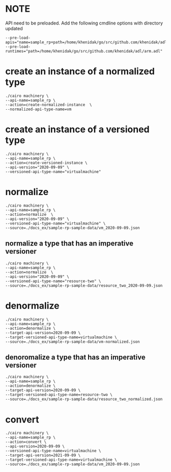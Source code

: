 # NOTE

API need to be preloaded. Add the following cmdline options with directory updated
```
--pre-load-apis="name=sample_rp+path=/home/khenidak/go/src/github.com/khenidak/adl/sample_rp"
--pre-load-runtimes="path=/home/khenidak/go/src/github.com/khenidak/adl/arm.adl"
```

# create an instance of a normalized type

```
./cairo machinery \
--api-name=sample_rp \
--action=create-normalized-instance  \
--normalized-api-type-name=vm
```

# create an instance of a versioned type

```
./cairo machinery \
--api-name=sample_rp \
--action=create-versioned-instance \
--api-version="2020-09-09" \
--versioned-api-type-name="virtualmachine"
```


# normalize

```
./cairo machinery \
--api-name=sample_rp \
--action=normalize  \
--api-version="2020-09-09" \
--versioned-api-type-name="virtualmachine" \
--source=./docs_ex/sample-rp-sample-data/vm_2020-09-09.json
```

## normalize a type that has an imperative versioner
```
./cairo machinery \
--api-name=sample_rp \
--action=normalize  \
--api-version="2020-09-09" \
--versioned-api-type-name="resource-two" \
--source=./docs_ex/sample-rp-sample-data/resource_two_2020-09-09.json
```


# denormalize

```
./cairo machinery \
--api-name=sample_rp \
--action=denormalize \
--target-api-version=2020-09-09 \
--target-versioned-api-type-name=virtualmachine \
--source=./docs_ex/sample-rp-sample-data/vm-normalized.json
```

## denoromalize a type that has an imperative versioner
```
./cairo machinery \
--api-name=sample_rp \
--action=denormalize \
--target-api-version=2020-09-09 \
--target-versioned-api-type-name=resource-two \
--source=./docs_ex/sample-rp-sample-data/resource_two_normalized.json
```

# convert

```
./cairo machinery \
--api-name=sample_rp \
--action=convert \
--api-version=2020-09-09 \
--versioned-api-type-name=virtualmachine \
--target-api-version=2021-09-09 \
--target-versioned-api-type-name=virtualmachine \
--source=./docs_ex/sample-rp-sample-data/vm_2020-09-09.json
```
